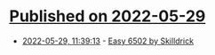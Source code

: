 # [Published on 2022-05-29](index.md)

* [2022-05-29, 11:39:13](https://news.ycombinator.com/item?id=31548311) - [Easy 6502 by Skilldrick](http://skilldrick.github.io/easy6502/)
